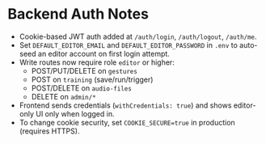 # Backend Auth Notes

- Cookie-based JWT auth added at `/auth/login`, `/auth/logout`, `/auth/me`.
- Set `DEFAULT_EDITOR_EMAIL` and `DEFAULT_EDITOR_PASSWORD` in `.env` to auto-seed an editor account on first login attempt.
- Write routes now require role `editor` or higher:
  - POST/PUT/DELETE on `gestures`
  - POST on `training` (save/run/trigger)
  - POST/DELETE on `audio-files`
  - DELETE on `admin/*`
- Frontend sends credentials (`withCredentials: true`) and shows editor-only UI only when logged in.
- To change cookie security, set `COOKIE_SECURE=true` in production (requires HTTPS).